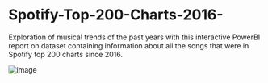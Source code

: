 # Spotify-Top-200-Charts-2016-
Exploration of musical trends of the past years with this interactive PowerBI report on dataset containing information about all the songs that were in Spotify top 200 charts since 2016.


![image](https://github.com/martynix/Spotify-Top-200-Charts-2016-/assets/112055662/377488ec-fbd0-4867-9890-0db27b390ad7)
